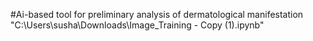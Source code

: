 #Ai-based tool for preliminary analysis of dermatological manifestation
<br>
"C:\Users\susha\Downloads\Image_Training - Copy (1).ipynb"
